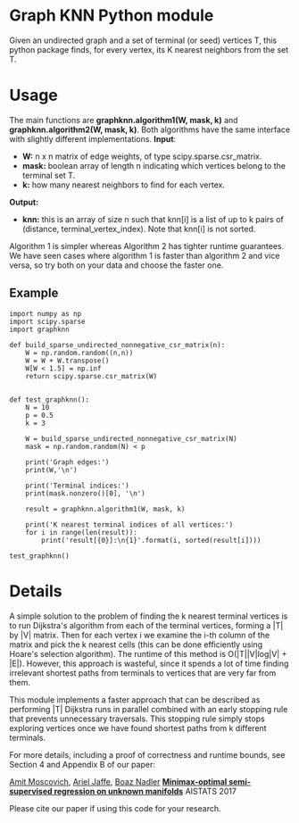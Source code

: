 
# Graph KNN Python module

Given an undirected graph and a set of terminal (or seed) vertices T, this python package finds, for every vertex, its K nearest neighbors from the set T.


# Usage

The main functions are **graphknn.algorithm1(W, mask, k)** and **graphknn.algorithm2(W, mask, k)**.
Both algorithms have the same interface with slightly different implementations.
**Input**:
* **W:** n x n matrix of edge weights, of type scipy.sparse.csr_matrix.
* **mask:** boolean array of length n indicating which vertices belong to the terminal set T.
* **k:** how many nearest neighbors to find for each vertex.

**Output:**
* **knn:** this is an array of size n such that knn[i] is a list of up to k pairs of (distance, terminal_vertex_index). Note that knn[i] is not sorted.


Algorithm 1 is simpler whereas Algorithm 2 has tighter runtime guarantees. We have seen cases where algorithm 1 is faster than algorithm 2 and vice versa, so try both on your data and choose the faster one.


## Example

```
import numpy as np
import scipy.sparse
import graphknn

def build_sparse_undirected_nonnegative_csr_matrix(n):
    W = np.random.random((n,n))
    W = W + W.transpose()
    W[W < 1.5] = np.inf
    return scipy.sparse.csr_matrix(W)


def test_graphknn():
    N = 10
    p = 0.5 
    k = 3
    
    W = build_sparse_undirected_nonnegative_csr_matrix(N)
    mask = np.random.random(N) < p

    print('Graph edges:')
    print(W,'\n')

    print('Terminal indices:')
    print(mask.nonzero()[0], '\n')

    result = graphknn.algorithm1(W, mask, k)

    print('K nearest terminal indices of all vertices:')
    for i in range(len(result)):
        print('result[{0}]:\n{1}'.format(i, sorted(result[i])))

test_graphknn()
```

# Details

A simple solution to the problem of finding the k nearest terminal vertices is
to run Dijkstra's algorithm from each of the terminal vertices, forming a |T| by |V| matrix. Then for each vertex i we examine the i-th column of the matrix and pick the k nearest cells (this can be done efficiently using Hoare's selection algorithm). The runtime of this method is O(|T||V|log|V| + |E|).
However, this approach is wasteful, since it spends a lot of time finding irrelevant shortest paths from terminals to vertices that are very far from them.

This module implements a faster approach that can be described as performing |T| Dijkstra runs in parallel combined with an early stopping rule that prevents unnecessary traversals. This stopping rule simply stops exploring vertices once we have found shortest paths from k different terminals.

For more details, including a proof of correctness and runtime bounds, see Section 4 and Appendix B of our paper:

[Amit Moscovich](http://mosco.github.org), [Ariel Jaffe](https://arieljaffe.wixsite.com/homepage), [Boaz Nadler](http://www.weizmann.ac.il/math/Nadler/home)
[**Minimax-optimal semi-supervised regression on unknown manifolds**](https://arxiv.org/abs/1611.02221)
AISTATS 2017

Please cite our paper if using this code for your research.
